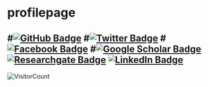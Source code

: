 # profilepage

#[![GitHub Badge](https://img.shields.io/github/followers/hafez-ahmad?style=social)]([https://github.com/hafez-ahmad](https://github.com/kollurusrinivas1))
#[![Twitter Badge](https://img.shields.io/twitter/follow/hafezahmad100?style=social)](https://x.com/Srinivas_a1)
#[![Facebook Badge](https://img.shields.io/badge/My-facebook-blue)](https://www.facebook.com/hafez.ahmad100)
#[![Google Scholar Badge](https://img.shields.io/badge/Google-Scholar-lightgrey)](https://scholar.google.com/citations?user=ToH-NhkAAAAJ&hl=en)
[![Researchgate Badge](https://img.shields.io/badge/My-facebook-blue)](https://www.researchgate.net/profile/Srinivas-Kolluru)
[![LinkedIn Badge](https://img.shields.io/badge/My-LinkedIn-blue)](https://www.linkedin.com/in/srinivaskollurua1/)
--
![VisitorCount](https://profile-counter.glitch.me/{hafez-ahmad}/count.svg)


